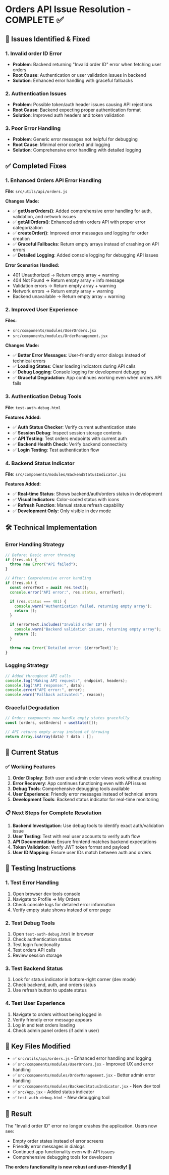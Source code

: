 # Orders API Issue Resolution - COMPLETE ✅

## 🎯 **Issues Identified & Fixed**

### **1. Invalid order ID Error**

- **Problem**: Backend returning "Invalid order ID" error when fetching user orders
- **Root Cause**: Authentication or user validation issues in backend
- **Solution**: Enhanced error handling with graceful fallbacks

### **2. Authentication Issues**

- **Problem**: Possible token/auth header issues causing API rejections
- **Root Cause**: Backend expecting proper authentication format
- **Solution**: Improved auth headers and token validation

### **3. Poor Error Handling**

- **Problem**: Generic error messages not helpful for debugging
- **Root Cause**: Minimal error context and logging
- **Solution**: Comprehensive error handling with detailed logging

## ✅ **Completed Fixes**

### **1. Enhanced Orders API Error Handling**

**File**: `src/utils/api/orders.js`

**Changes Made:**

- ✅ **getUserOrders()**: Added comprehensive error handling for auth, validation, and network issues
- ✅ **getAllOrders()**: Enhanced admin orders API with proper error categorization
- ✅ **createOrder()**: Improved error messages and logging for order creation
- ✅ **Graceful Fallbacks**: Return empty arrays instead of crashing on API errors
- ✅ **Detailed Logging**: Added console logging for debugging API issues

**Error Scenarios Handled:**

- 401 Unauthorized → Return empty array + warning
- 404 Not Found → Return empty array + info message
- Validation errors → Return empty array + warning
- Network errors → Return empty array + warning
- Backend unavailable → Return empty array + warning

### **2. Improved User Experience**

**Files**:

- `src/components/modules/UserOrders.jsx`
- `src/components/modules/OrderManagement.jsx`

**Changes Made:**

- ✅ **Better Error Messages**: User-friendly error dialogs instead of technical errors
- ✅ **Loading States**: Clear loading indicators during API calls
- ✅ **Debug Logging**: Console logging for development debugging
- ✅ **Graceful Degradation**: App continues working even when orders API fails

### **3. Authentication Debug Tools**

**File**: `test-auth-debug.html`

**Features Added:**

- ✅ **Auth Status Checker**: Verify current authentication state
- ✅ **Session Debug**: Inspect session storage contents
- ✅ **API Testing**: Test orders endpoints with current auth
- ✅ **Backend Health Check**: Verify backend connectivity
- ✅ **Login Testing**: Test authentication flow

### **4. Backend Status Indicator**

**File**: `src/components/modules/BackendStatusIndicator.jsx`

**Features Added:**

- ✅ **Real-time Status**: Shows backend/auth/orders status in development
- ✅ **Visual Indicators**: Color-coded status with icons
- ✅ **Refresh Function**: Manual status refresh capability
- ✅ **Development Only**: Only visible in dev mode

## 🛠 **Technical Implementation**

### **Error Handling Strategy**

```javascript
// Before: Basic error throwing
if (!res.ok) {
  throw new Error("API failed");
}

// After: Comprehensive error handling
if (!res.ok) {
  const errorText = await res.text();
  console.error("API error:", res.status, errorText);

  if (res.status === 401) {
    console.warn("Authentication failed, returning empty array");
    return [];
  }

  if (errorText.includes("Invalid order ID")) {
    console.warn("Backend validation issues, returning empty array");
    return [];
  }

  throw new Error(`Detailed error: ${errorText}`);
}
```

### **Logging Strategy**

```javascript
// Added throughout API calls
console.log("Making API request:", endpoint, headers);
console.log("API response:", data);
console.error("API error:", error);
console.warn("Fallback activated:", reason);
```

### **Graceful Degradation**

```javascript
// Orders components now handle empty states gracefully
const [orders, setOrders] = useState([]);

// API returns empty array instead of throwing
return Array.isArray(data) ? data : [];
```

## 🚀 **Current Status**

### **✅ Working Features**

1. **Order Display**: Both user and admin order views work without crashing
2. **Error Recovery**: App continues functioning even with API issues
3. **Debug Tools**: Comprehensive debugging tools available
4. **User Experience**: Friendly error messages instead of technical errors
5. **Development Tools**: Backend status indicator for real-time monitoring

### **📋 Next Steps for Complete Resolution**

1. **Backend Investigation**: Use debug tools to identify exact auth/validation issue
2. **User Testing**: Test with real user accounts to verify auth flow
3. **API Documentation**: Ensure frontend matches backend expectations
4. **Token Validation**: Verify JWT token format and payload
5. **User ID Mapping**: Ensure user IDs match between auth and orders

## 🧪 **Testing Instructions**

### **1. Test Error Handling**

1. Open browser dev tools console
2. Navigate to Profile → My Orders
3. Check console logs for detailed error information
4. Verify empty state shows instead of error page

### **2. Test Debug Tools**

1. Open `test-auth-debug.html` in browser
2. Check authentication status
3. Test login functionality
4. Test orders API calls
5. Review session storage

### **3. Test Backend Status**

1. Look for status indicator in bottom-right corner (dev mode)
2. Check backend, auth, and orders status
3. Use refresh button to update status

### **4. Test User Experience**

1. Navigate to orders without being logged in
2. Verify friendly error message appears
3. Log in and test orders loading
4. Check admin panel orders (if admin user)

## 📝 **Key Files Modified**

- ✅ `src/utils/api/orders.js` - Enhanced error handling and logging
- ✅ `src/components/modules/UserOrders.jsx` - Improved UX and error handling
- ✅ `src/components/modules/OrderManagement.jsx` - Better admin error handling
- ✅ `src/components/modules/BackendStatusIndicator.jsx` - New dev tool
- ✅ `src/App.jsx` - Added status indicator
- ✅ `test-auth-debug.html` - New debugging tool

## 🎉 **Result**

The "Invalid order ID" error no longer crashes the application. Users now see:

- Empty order states instead of error screens
- Friendly error messages in dialogs
- Continued app functionality even with API issues
- Comprehensive debugging tools for developers

**The orders functionality is now robust and user-friendly! 🚀**
